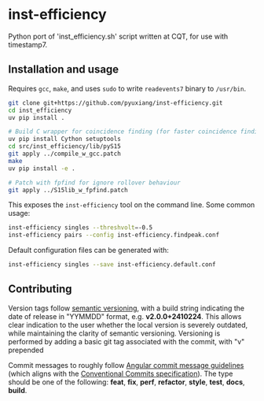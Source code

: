 # inst-efficiency

Python port of 'inst_efficiency.sh' script written at CQT, for use with timestamp7.

## Installation and usage

Requires `gcc`, `make`, and uses `sudo` to write `readevents7` binary to `/usr/bin`.

```bash
git clone git+https://github.com/pyuxiang/inst-efficiency.git
cd inst_efficiency
uv pip install .

# Build C wrapper for coincidence finding (for faster coincidence finding)
uv pip install Cython setuptools
cd src/inst_efficiency/lib/pyS15
git apply ../compile_w_gcc.patch
make
uv pip install -e .

# Patch with fpfind for ignore rollover behaviour
git apply ../S15lib_w_fpfind.patch
```

This exposes the `inst-efficiency` tool on the command line. Some common usage:

```bash
inst-efficiency singles --threshvolt=-0.5
inst-efficiency pairs --config inst-efficiency.findpeak.conf
```

Default configuration files can be generated with:

```bash
inst-efficiency singles --save inst-efficiency.default.conf
```

## Contributing

Version tags follow [semantic versioning](https://semver.org/spec/v2.0.0.html), with a build string indicating the date of release in "YYMMDD" format, e.g. **v2.0.0+2410224**. This allows clear indication to the user whether the local version is severely outdated, while maintaining the clarity of semantic versioning. Versioning is performed by adding a basic git tag associated with the commit, with "v" prepended

Commit messages to roughly follow [Angular commit message guidelines](https://github.com/angular/angular/blob/22b96b9/CONTRIBUTING.md#-commit-message-guidelines) (which aligns with the [Conventional Commits specification](https://www.conventionalcommits.org/en/v1.0.0/)). The type should be one of the following: **feat**, **fix**, **perf**, **refactor**, **style**, **test**, **docs**, **build**.
